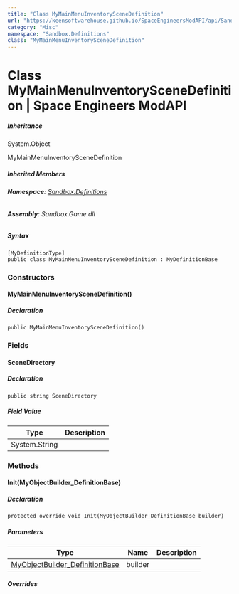 ```yaml
---
title: "Class MyMainMenuInventorySceneDefinition"
url: "https://keensoftwarehouse.github.io/SpaceEngineersModAPI/api/Sandbox.Definitions.MyMainMenuInventorySceneDefinition.html"
category: "Misc"
namespace: "Sandbox.Definitions"
class: "MyMainMenuInventorySceneDefinition"
---
```


# Class MyMainMenuInventorySceneDefinition | Space Engineers ModAPI

##### Inheritance

System.Object

MyMainMenuInventorySceneDefinition

##### Inherited Members

###### **Namespace**: [Sandbox.Definitions](https://keensoftwarehouse.github.io/SpaceEngineersModAPI/api/Sandbox.Definitions.html)

###### **Assembly**: Sandbox.Game.dll

##### Syntax

```
[MyDefinitionType]
public class MyMainMenuInventorySceneDefinition : MyDefinitionBase
```

### Constructors

#### MyMainMenuInventorySceneDefinition()

##### Declaration

```
public MyMainMenuInventorySceneDefinition()
```

### Fields

#### SceneDirectory

##### Declaration

```
public string SceneDirectory
```

##### Field Value

| Type | Description |
| --- | --- |
| System.String |     |

### Methods

#### Init(MyObjectBuilder\_DefinitionBase)

##### Declaration

```
protected override void Init(MyObjectBuilder_DefinitionBase builder)
```

##### Parameters

| Type | Name | Description |
| --- | --- | --- |
| [MyObjectBuilder\_DefinitionBase](https://keensoftwarehouse.github.io/SpaceEngineersModAPI/api/VRage.Game.MyObjectBuilder_DefinitionBase.html) | builder |     |

##### Overrides